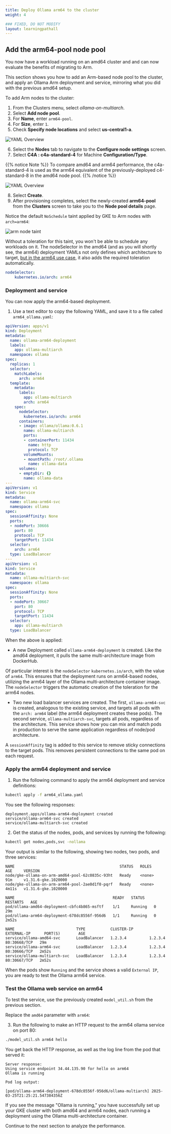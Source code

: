 ```yaml
---
title: Deploy Ollama arm64 to the cluster
weight: 4

### FIXED, DO NOT MODIFY
layout: learningpathall
---
```

## Add the arm64-pool node pool

You now have a workload running on an amd64 cluster and and can now evaluate the benefits of migrating to Arm. 

This section shows you how to add an Arm-based node pool to the cluster, and apply an Ollama Arm deployment and service, mirroring what you did with the previous amd64 setup.

To add Arm nodes to the cluster:

1. From the Clusters menu, select *ollama-on-multiarch*.
2. Select **Add node pool**.
3. For **Name**, enter `arm64-pool`.
4. For **Size**, enter `1`.
5. Check **Specify node locations** and select **us-central1-a**.

![YAML Overview](images/arm_node_config-1.png)

6. Select the **Nodes** tab to navigate to the **Configure node settings** screen.
7. Select **C4A : c4a-standard-4** for Machine **Configuration/Type**.

{{% notice Note %}}
To compare amd64 and arm64 performance, the c4a-standard-4 is used as the arm64 equivalent of the previously-deployed c4-standard-8 in the amd64 node pool.
{{% /notice %}}

![YAML Overview](images/arm_node_config-2.png)

8. Select **Create**.
9. After provisioning completes, select the newly-created **arm64-pool** from the **Clusters** screen to take you to the **Node pool details** page.

Notice the default `NoSchedule` taint applied by GKE to Arm nodes with `arch=arm64`:

![arm node taint](images/taint_on_arm_node.png)

Without a toleration for this taint, you won't be able to schedule any workloads on it. The nodeSelector in the amd64 (and as you will shortly see, the arm64) deployment YAMLs not only defines which architecture to target, [but in the arm64 use case](https://cloud.google.com/kubernetes-engine/docs/how-to/prepare-arm-workloads-for-deployment#schedule-with-node-selector-arm), it also adds the required toleration automatically.

```yaml
nodeSelector:
    kubernetes.io/arch: arm64 
```

### Deployment and service

You can now apply the arm64-based deployment.

1. Use a text editor to copy the following YAML, and save it to a file called `arm64_ollama.yaml`:

```yaml
apiVersion: apps/v1
kind: Deployment
metadata:
  name: ollama-arm64-deployment
  labels:
    app: ollama-multiarch
  namespace: ollama
spec:
  replicas: 1
  selector:
    matchLabels:
      arch: arm64
  template:
    metadata:
      labels:
        app: ollama-multiarch
        arch: arm64
    spec:
      nodeSelector:
        kubernetes.io/arch: arm64
      containers:
      - image: ollama/ollama:0.6.1
        name: ollama-multiarch
        ports:
        - containerPort: 11434
          name: http
          protocol: TCP
        volumeMounts:
        - mountPath: /root/.ollama
          name: ollama-data
      volumes:
      - emptyDir: {}
        name: ollama-data
---
apiVersion: v1
kind: Service
metadata:
  name: ollama-arm64-svc
  namespace: ollama
spec:
  sessionAffinity: None
  ports:
  - nodePort: 30666
    port: 80
    protocol: TCP
    targetPort: 11434
  selector:
    arch: arm64
  type: LoadBalancer
---
apiVersion: v1
kind: Service
metadata:
  name: ollama-multiarch-svc
  namespace: ollama
spec:
  sessionAffinity: None
  ports:
  - nodePort: 30667
    port: 80
    protocol: TCP
    targetPort: 11434
  selector:
    app: ollama-multiarch
  type: LoadBalancer
```

When the above is applied:

* A new Deployment called `ollama-arm64-deployment` is created.  Like the amd64 deployment, it pulls the same multi-architecture image from DockerHub.

Of particular interest is the `nodeSelector` `kubernetes.io/arch`, with the value of `arm64`.  This ensures that the deployment runs on arm64-based nodes, utilizing the arm64 layer of the Ollama multi-architecture container image. The `nodeSelector` triggers the automatic creation of the toleration for the arm64 nodes.

* Two new load balancer services are created.  The first, `ollama-arm64-svc` is created, analogous to the existing service, and targets all pods with the `arch: arm64` label (the arm64 deployment creates these pods).  The second service, `ollama-multiarch-svc`, targets all pods, regardless of the architecture. This service shows how you can mix and match pods in production to serve the same application regardless of node/pod architecture.

A `sessionAffinity` tag is added to this service to remove sticky connections to the target pods. This removes persistent connections to the same pod on each request.


### Apply the arm64 deployment and service

1. Run the following command to apply the arm64 deployment and service definitions:

```bash
kubectl apply -f arm64_ollama.yaml
```

You see the following responses:

```output
deployment.apps/ollama-arm64-deployment created
service/ollama-arm64-svc created
service/ollama-multiarch-svc created
```

2. Get the status of the nodes, pods, and services by running the following:

```bash
kubectl get nodes,pods,svc -nollama 
```

Your output is similar to the following, showing two nodes, two pods, and three services:

```output
NAME                                              STATUS   ROLES    AGE     VERSION
node/gke-ollama-on-arm-amd64-pool-62c0835c-93ht   Ready    <none>   91m     v1.31.6-gke.1020000
node/gke-ollama-on-arm-arm64-pool-2ae0d1f0-pqrf   Ready    <none>   4m11s   v1.31.6-gke.1020000

NAME                                           READY   STATUS    RESTARTS   AGE
pod/ollama-amd64-deployment-cbfc4b865-msftf    1/1     Running   0          29m
pod/ollama-arm64-deployment-678dc8556f-956d6   1/1     Running   0          2m52s

NAME                           TYPE           CLUSTER-IP       EXTERNAL-IP      PORT(S)        AGE
service/ollama-amd64-svc       LoadBalancer   1.2.3.4          1.2.3.4          80:30668/TCP   29m
service/ollama-arm64-svc       LoadBalancer   1.2.3.4          1.2.3.4          80:30666/TCP   2m52s
service/ollama-multiarch-svc   LoadBalancer   1.2.3.4          1.2.3.4          80:30667/TCP   2m52s
```

When the pods show `Running` and the service shows a valid `External IP`, you are ready to test the Ollama arm64 service.

### Test the Ollama web service on arm64

To test the service, use the previously created `model_util.sh` from the previous section.

Replace the `amd64` parameter with `arm64`:

3. Run the following to make an HTTP request to the arm64 ollama service on port 80:

```bash
./model_util.sh arm64 hello
```

You get back the HTTP response, as well as the log line from the pod that served it:

```output
Server response:
Using service endpoint 34.44.135.90 for hello on arm64
Ollama is running

Pod log output:

[pod/ollama-arm64-deployment-678dc8556f-956d6/ollama-multiarch] 2025-03-25T21:25:21.547384356Z
```

If you see the message "Ollama is running," you have successfully set up your GKE cluster with both amd64 and arm64 nodes, each running a deployment using the Ollama multi-architecture container.

Continue to the next section to analyze the performance. 